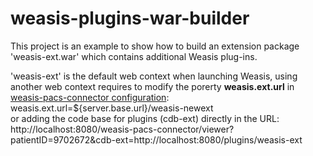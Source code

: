 weasis-plugins-war-builder
==========================

This project is an example to show how to build an extension package 'weasis-ext.war' which contains additional Weasis plug-ins.

'weasis-ext' is the default web context when launching Weasis, using another web context requires to modify the porerty **weasis.ext.url** in [weasis-pacs-connector configuration](https://github.com/nroduit/weasis-pacs-connector/blob/master/src/main/resources/weasis-connector-default.properties): weasis.ext.url=${server.base.url}/weasis-newext  
or adding the code base for plugins (cdb-ext) directly in the URL: http://localhost:8080/weasis-pacs-connector/viewer?patientID=9702672&cdb-ext=http://localhost:8080/plugins/weasis-ext